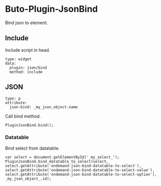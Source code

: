 # Buto-Plugin-JsonBind
Bind json to element.

## Include
Include script in head.
```
type: widget
data:
  plugin: json/bind
  method: include
```

## JSON
```
type: p
attribute:
  json-bind: _my_json_object.name
```
Call bind method.
```
PluginJsonBind.bind();
```

### Datatable
Bind select from datatable.
```
var select = document.getElementById('_my_select_');
PluginJsonBind.bind_datatable_to_select(select, select.getAttribute('ondemand-json-bind-datatable-to-select'), select.getAttribute('ondemand-json-bind-datatable-to-select-value'), select.getAttribute('ondemand-json-bind-datatable-to-select-option'), _my_json_object_.id);
```
